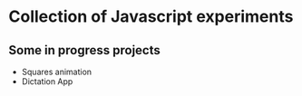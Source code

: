 # Collection of Javascript experiments

## Some in progress projects

- Squares animation
- Dictation App
